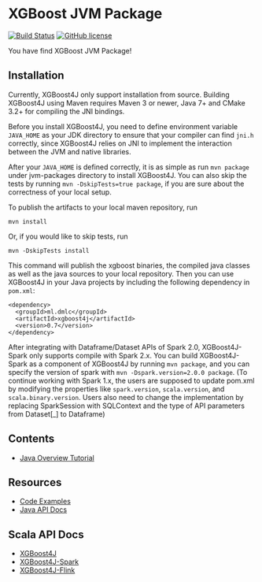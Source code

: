 XGBoost JVM Package
===================
[![Build Status](https://travis-ci.org/dmlc/xgboost.svg?branch=master)](https://travis-ci.org/dmlc/xgboost)
[![GitHub license](http://dmlc.github.io/img/apache2.svg)](../LICENSE)

You have find XGBoost JVM Package!

Installation
------------
Currently, XGBoost4J only support installation from source. Building XGBoost4J using Maven requires Maven 3 or newer, Java 7+ and CMake 3.2+ for compiling the JNI bindings.

Before you install XGBoost4J, you need to define environment variable `JAVA_HOME` as your JDK directory to ensure that your compiler can find `jni.h` correctly, since XGBoost4J relies on JNI to implement the interaction between the JVM and native libraries.

After your `JAVA_HOME` is defined correctly, it is as simple as run `mvn package` under jvm-packages directory to install XGBoost4J. You can also skip the tests by running `mvn -DskipTests=true package`, if you are sure about the correctness of your local setup.

To publish the artifacts to your local maven repository, run

    mvn install

Or, if you would like to skip tests, run

    mvn -DskipTests install

This command will publish the xgboost binaries, the compiled java classes as well as the java sources to your local repository. Then you can use XGBoost4J in your Java projects by including the following dependency in `pom.xml`:

    <dependency>
      <groupId>ml.dmlc</groupId>
      <artifactId>xgboost4j</artifactId>
      <version>0.7</version>
    </dependency>




After integrating with Dataframe/Dataset APIs of Spark 2.0, XGBoost4J-Spark only supports compile with Spark 2.x. You can build XGBoost4J-Spark as a component of XGBoost4J by running `mvn package`, and you can specify the version of spark with `mvn -Dspark.version=2.0.0 package`.   (To continue working with Spark 1.x, the users are supposed to update pom.xml by modifying the properties like `spark.version`, `scala.version`, and `scala.binary.version`. Users also need to change the implementation by replacing SparkSession with SQLContext and the type of API parameters from Dataset[_] to Dataframe)

Contents
--------
* [Java Overview Tutorial](java_intro.md)

Resources
---------
* [Code Examples](https://github.com/dmlc/xgboost/tree/master/jvm-packages/xgboost4j-example)
* [Java API Docs](http://dmlc.ml/docs/javadocs/index.html)

## Scala API Docs
  * [XGBoost4J](http://dmlc.ml/docs/scaladocs/xgboost4j/index.html)
  * [XGBoost4J-Spark](http://dmlc.ml/docs/scaladocs/xgboost4j-spark/index.html)
  * [XGBoost4J-Flink](http://dmlc.ml/docs/scaladocs/xgboost4j-flink/index.html)
